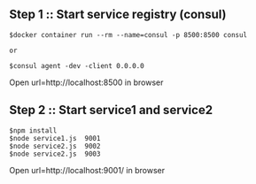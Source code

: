 ## Step 1 :: Start service registry (consul)
```
$docker container run --rm --name=consul -p 8500:8500 consul

or

$consul agent -dev -client 0.0.0.0
```

Open url=http://localhost:8500 in browser

## Step 2 :: Start service1 and service2

```
$npm install
$node service1.js  9001
$node service2.js  9002
$node service2.js  9003
```

Open url=http://localhost:9001/ in browser

